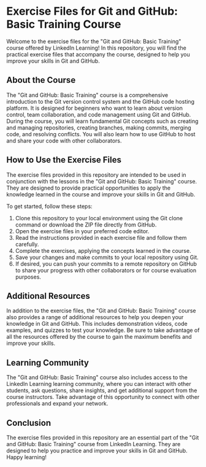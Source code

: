 # Exercise Files for Git and GitHub: Basic Training Course

Welcome to the exercise files for the "Git and GitHub: Basic Training" course offered by LinkedIn Learning! In this repository, you will find the practical exercise files that accompany the course, designed to help you improve your skills in Git and GitHub.

## About the Course

The "Git and GitHub: Basic Training" course is a comprehensive introduction to the Git version control system and the GitHub code hosting platform. It is designed for beginners who want to learn about version control, team collaboration, and code management using Git and GitHub. During the course, you will learn fundamental Git concepts such as creating and managing repositories, creating branches, making commits, merging code, and resolving conflicts. You will also learn how to use GitHub to host and share your code with other collaborators.

## How to Use the Exercise Files

The exercise files provided in this repository are intended to be used in conjunction with the lessons in the "Git and GitHub: Basic Training" course. They are designed to provide practical opportunities to apply the knowledge learned in the course and improve your skills in Git and GitHub.

To get started, follow these steps:

1. Clone this repository to your local environment using the Git clone command or download the ZIP file directly from GitHub.
2. Open the exercise files in your preferred code editor.
3. Read the instructions provided in each exercise file and follow them carefully.
4. Complete the exercises, applying the concepts learned in the course.
5. Save your changes and make commits to your local repository using Git.
6. If desired, you can push your commits to a remote repository on GitHub to share your progress with other collaborators or for course evaluation purposes.

## Additional Resources

In addition to the exercise files, the "Git and GitHub: Basic Training" course also provides a range of additional resources to help you deepen your knowledge in Git and GitHub. This includes demonstration videos, code examples, and quizzes to test your knowledge. Be sure to take advantage of all the resources offered by the course to gain the maximum benefits and improve your skills.

## Learning Community

The "Git and GitHub: Basic Training" course also includes access to the LinkedIn Learning learning community, where you can interact with other students, ask questions, share insights, and get additional support from the course instructors. Take advantage of this opportunity to connect with other professionals and expand your network.

## Conclusion

The exercise files provided in this repository are an essential part of the "Git and GitHub: Basic Training" course from LinkedIn Learning. They are designed to help you practice and improve your skills in Git and GitHub. Happy learning!
